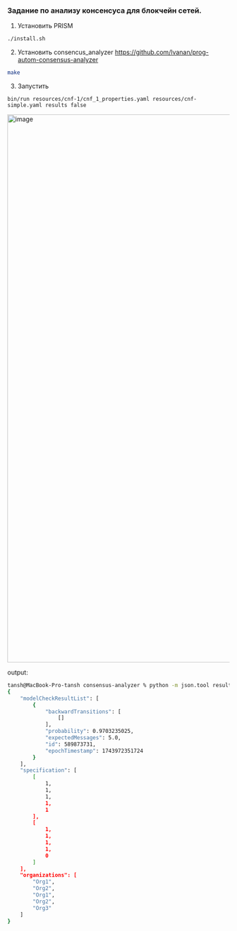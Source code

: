 ### Задание по анализу консенсуса для блокчейн сетей.

1. Установить PRISM

```bash
./install.sh
```
2. Установить consencus_analyzer https://github.com/lvanan/prog-autom-consensus-analyzer

```bash
make
```
3. Запустить
```
bin/run resources/cnf-1/cnf_1_properties.yaml resources/cnf-simple.yaml results false
```

<img width="1244" alt="image" src="https://github.com/user-attachments/assets/d105b5d1-19a8-4729-91f3-58445ec954fc" />


output:

```bash
tansh@MacBook-Pro-tansh consensus-analyzer % python -m json.tool results/results.json 
{
    "modelCheckResultList": [
        {
            "backwardTransitions": [
                []
            ],
            "probability": 0.9703235025,
            "expectedMessages": 5.0,
            "id": 589873731,
            "epochTimestamp": 1743972351724
        }
    ],
    "specification": [
        [
            1,
            1,
            1,
            1,
            1
        ],
        [
            1,
            1,
            1,
            1,
            0
        ]
    ],
    "organizations": [
        "Org1",
        "Org2",
        "Org1",
        "Org2",
        "Org3"
    ]
}
```
